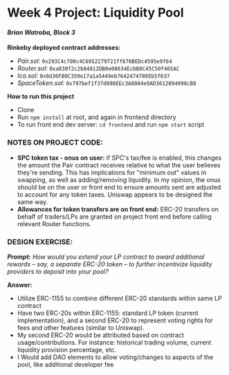 # Week 4 Project: Liquidity Pool

#### _Brian Watroba, Block 3_

**Rinkeby deployed contract addresses:**

- _Pair.sol:_ `0x293C4c780c4C6952279721ff676BEDc4595e9f64`
- _Router.sol:_ `0xa030f2c2b84812DB0e08634EcbB0C45C50f465AC`
- _Ico.sol:_ `0x8d36FB0C359e17a1a5449eb76424747895b5f637`
- _SpaceToken.sol:_ `0x797bef1f37d098EEc3A8084e9AD3612894998cB8`

**How to run this project**

- Clone
- Run `npm install` at root, and again in frontend directory
- To run front end dev server: `cd frontend` and run `npm start` script

### NOTES ON PROJECT CODE:

- **SPC token tax - onus on user:** if SPC's tax/fee is enabled, this changes the amount the Pair contract receives relative to what the user believes they're sending. This has implications for "minimum out" values in swapping, as well as adding/removing liquidity. In my opinion, the onus should be on the user or front end to ensure amounts sent are adjusted to account for any token taxes. Uniswap appears to be designed the same way.
- **Allowances for token transfers are on front end:** ERC-20 transfers on behalf of traders/LPs are granted on project front end before calling relevant Router functions.

### DESIGN EXERCISE:

**_Prompt:_** _How would you extend your LP contract to award additional rewards – say, a separate ERC-20 token – to further incentivize liquidity providers to deposit into your pool?_

**Answer:**

- Utilize ERC-1155 to combine different ERC-20 standards within same LP contract
- Have two ERC-20s within ERC-1155: standard LP token (current implementation), and a second ERC-20 to represent voting rights for fees and other features (similar to Uniswap).
- My second ERC-20 would be attributed based on contract usage/contributions. For instance: historical trading volume, current liquidity provision percentage, etc.
- I Would add DAO elements to allow voting/changes to aspects of the pool, like additional developer fee
